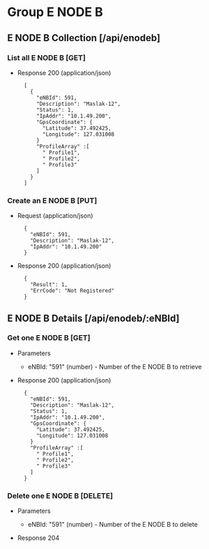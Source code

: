 # Group E NODE B

## E NODE B Collection [/api/enodeb]

### List all E NODE B [GET]

+ Response 200 (application/json)
      
        [
          {
            "eNBId": 591,
            "Description": "Maslak-12",
            "Status": 1,
            "IpAddr": "10.1.49.200",
            "GpsCoordinate": {
              "Latitude": 37.492425,
              "Longitude": 127.031008
            }
            "ProfileArray" :[
              " Profile1",
              " Profile2",
              " Profile3"
            ]
          }
        ]

### Create an E NODE B [PUT]

+ Request (application/json)

        {
          "eNBId": 591,
          "Description": "Maslak-12",
          "IpAddr": "10.1.49.200"
        }


+ Response 200 (application/json)

        {    
          "Result": 1,
          "ErrCode": "Not Registered"
        }

## E NODE B Details [/api/enodeb/:eNBId]

### Get one E NODE B [GET]

+ Parameters
    + eNBId: "591" (number) - Number of the E NODE B to retrieve

+ Response 200 (application/json)

        {
          "eNBId": 591,
          "Description": "Maslak-12",
          "Status": 1,
          "IpAddr": "10.1.49.200",
          "GpsCoordinate": {
            "Latitude": 37.492425,
            "Longitude": 127.031008
          }
          "ProfileArray" :[
            " Profile1",
            " Profile2",
            " Profile3"
          ]
        }

### Delete one E NODE B [DELETE]

+ Parameters
    + eNBId: "591" (number) - Number of the E NODE B to delete

+ Response 204